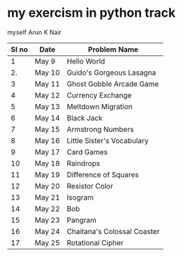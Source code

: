 # my exercism in python track 

myself Arun K Nair 

|SI no|Date     | Problem Name	|
|-----|---------|-------------|
|   1 | May 9   | Hello  World   |
|   2.| May 10  |Guido's Gorgeous Lasagna|
|   3 | May 11   |Ghost Gobble Arcade Game|
|  4 |May 12    |Currency Exchange |
| 5  |May 13     |Meltdown Migration |
| 6  |May 14     |Black Jack   |
| 7  |May 15     |Armstrong Numbers|
| 8  |May 16     |Little Sister's Vocabulary|
| 9  |May 17     |Card Games|
| 10 |May 18     |Raindrops|
| 11 |May 19     |Difference of Squares|
| 12 |May 20     | Resistor Color |
| 13 |May 21     | Isogram|
| 14 |May 22     |Bob|
| 15 |May 23     |Pangram|
| 16 |May 24     |Chaitana's Colossal Coaster|
| 17 |May 25 |Rotational Cipher|

